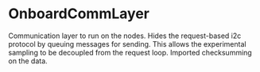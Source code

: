 OnboardCommLayer
======================

Communication layer to run on the nodes.  Hides the request-based i2c protocol by queuing messages for sending.
This allows the experimental sampling to be decoupled from the request loop.
Imported checksumming on the data.
